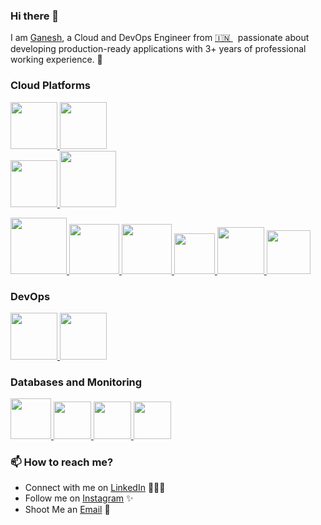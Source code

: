 ### Hi there 👋

<!--
**** is a ✨ _special_ ✨ repository because its `README.md` (this file) appears on your GitHub profile.
-->

I am [Ganesh](https://www.linkedin.com/in/ganesh-shinde-445701119/), a Cloud and DevOps Engineer from [🇮🇳 ](https://en.wikipedia.org/wiki/India)&nbsp; passionate about developing production-ready applications with 3+ years of professional working experience. 🎯

### Cloud Platforms
 <p float="left">
  <a href="https://aws.amazon.com/" target="_blank" >
    <img src="https://upload.wikimedia.org/wikipedia/commons/9/93/Amazon_Web_Services_Logo.svg"  height="75" />
  </a>  

  
  <a href="https://www.oracle.com/in/cloud/" target="_blank" >
    <img src="https://www.mitsubishielectric.com/fa/sols/psm/asean/en/055/img/products_01.png"  height="75" />
  </a>
 <br>
 <a href="https://www.oracle.com/in/cloud/" target="_blank" >
    <img src="https://images.ctfassets.net/o7xu9whrs0u9/5eHMQc5ZM7NmSLC12hPfIq/109236de10f4a2c712ac27c102b84f0a/Microsoft_Azure_Logo-new.svg" height="75" />
  </a>

 <a href="https://www.oracle.com/in/cloud/" target="_blank" >
    <img src="https://www.pngitem.com/pimgs/m/178-1789051_oracle-cloud-infrastructure-logo-hd-png-download.png"  height="90" />
  </a>
 </p>





<p float="left">
  <a href="https://python.org/" target="_blank" >
    <img src="https://media1.giphy.com/media/KAq5w47R9rmTuvWOWa/giphy.gif"  height="90" />
  </a>
  <a href="https://www.docker.com/" target="_blank" >
    <img src="https://raw.githubusercontent.com/itsksaurabh/itsksaurabh/master/assets/docker.gif"  height="80" /> 
  </a>
  
  <a href="https://www.djangoproject.com/" target="_blank" >
    <img src="https://www.edgica.com/wp-content/files/django-logo-big.jpg"  height="80" /> 
  </a>
  
  <a href="https://docs.gitlab.com/ee/ci/" target="_blank" >
    <img src="https://raw.githubusercontent.com/itsksaurabh/itsksaurabh/master/assets/cicd.gif"  height="65" />
  </a>
  <a href="https://grpc.io/" target="_blank" >
    <img src="https://raw.githubusercontent.com/itsksaurabh/itsksaurabh/master/assets/grpc.gif"  height="75" />
  </a>
  <a href="https://www.w3.org/wiki/The_web_standards_model_-_HTML_CSS_and_JavaScript" target="_blank" >
    <img src="https://raw.githubusercontent.com/itsksaurabh/itsksaurabh/master/assets/html-css-js.png" height="70" />
  </a>
 </p>
  
### DevOps
  
 <p float="left">
  <a href="https://m.do.co/c/3bc2250b7076" target="_blank" >
    <img src="https://raw.githubusercontent.com/itsksaurabh/itsksaurabh/master/assets/do.gif"  height="75" />
  </a> 
  <a href="https://aws.amazon.com/" target="_blank" >
    <img src="https://raw.githubusercontent.com/itsksaurabh/itsksaurabh/master/assets/aws.gif"  height="75" />
  </a>
 </p>
  
### Databases and Monitoring
  
  <a href="https://prometheus.io/" target="_blank" >
    <img src="https://raw.githubusercontent.com/itsksaurabh/itsksaurabh/master/assets/prometheus.gif" height="65" />
  </a>
  <a href="https://www.influxdata.com/" target="_blank" >
    <img src="https://raw.githubusercontent.com/itsksaurabh/itsksaurabh/master/assets/influxdata.gif" height="60" />
  </a>
    <a href="https://www.postgresql.org" target="_blank" >
    <img src="https://www.postgresql.org/media/img/about/press/elephant.png" height="60" />
  </a>
  </a>
    <a href="https://www.mongodb.com/" target="_blank" >
    <img src="https://www.logolynx.com/images/logolynx/cf/cf72126a3551b816d617a06ffb01388b.png" height="60" />
  </a>
  
</p>


### 📫 How to reach me?

 - Connect with me on [LinkedIn](https://www.linkedin.com/in/ganesh-shinde-445701119/) 👨🏻‍💻
 - Follow me on [Instagram](https://www.instagram.com/_._iamganesh_._/) ✨
 - Shoot Me an [Email](mailto:ganeshshinde7111@gmail.com) 💌
